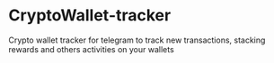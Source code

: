 # CryptoWallet-tracker
Crypto wallet tracker for telegram to track new transactions, stacking rewards and others activities on your wallets
